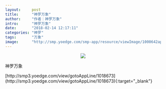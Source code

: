 ```yaml
---
layout:     post
title:      "神罗万象"
author:     "作者：神罗万象"
intro:      "神罗万象"
date:       "2018-02-14 12:17:11"
categories: "神罗"
tags:       "万象"
image:      "http://smp.yoedge.com/smp-app/resource/viewImage/1000642appline.png"
---
```

<div style="text-align: center">
<p><img src="http://smp.yoedge.com/smp-app/resource/viewImage/1000642appline.png"/></p>
</div>
<p class="post-meta">
<span>神罗万象</span>
</p>
[http://smp3.yoedge.com/view/gotoAppLine/1018673](http://smp3.yoedge.com/view/gotoAppLine/1018673){:target="_blank"}


